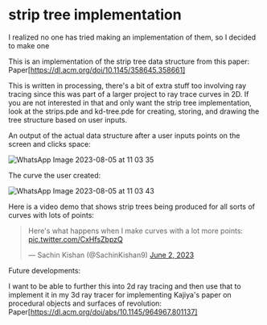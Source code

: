 # strip tree implementation
 I realized no one has tried making an implementation of them, so I decided to make one

 This is an implementation of the strip tree data structure from this paper: Paper[https://dl.acm.org/doi/10.1145/358645.358661]

 This is written in processing, there's a bit of extra stuff too involving ray tracing since this was part of a larger project to ray trace curves in 2D. If you are not interested in that and only want the strip tree implementation, look at the strips.pde and kd-tree.pde for creating, storing, and drawing the tree structure based on user inputs.


An output of the actual data structure after a user inputs points on the screen and clicks space: 

![WhatsApp Image 2023-08-05 at 11 03 35](https://github.com/SachinKishan/strip-tree-implementation/assets/33657481/90f82565-595e-4b78-b8da-e982c481fbd4)


The curve the user created:

![WhatsApp Image 2023-08-05 at 11 03 43](https://github.com/SachinKishan/strip-tree-implementation/assets/33657481/c8e31a02-3fb9-47a7-9abd-79a04bad8780)


Here is a video demo that shows strip trees being produced for all sorts of curves with lots of points: 

<blockquote class="twitter-tweet"><p lang="en" dir="ltr">Here&#39;s what happens when I make curves with a lot more points: <a href="https://t.co/CxHfsZbpzQ">pic.twitter.com/CxHfsZbpzQ</a></p>&mdash; Sachin Kishan (@SachinKishan9) <a href="https://twitter.com/SachinKishan9/status/1664674848369410127?ref_src=twsrc%5Etfw">June 2, 2023</a></blockquote> 


Future developments:

I want to be able to further this into 2d ray tracing and then use that to implement it in my 3d ray tracer for implementing Kajiya's paper on procedural objects and surfaces of revolution: Paper[https://dl.acm.org/doi/abs/10.1145/964967.801137]


